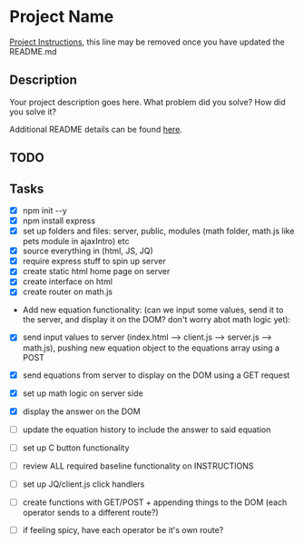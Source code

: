 # Project Name

[Project Instructions](./INSTRUCTIONS.md), this line may be removed once you have updated the README.md

## Description

Your project description goes here. What problem did you solve? How did you solve it?

Additional README details can be found [here](https://github.com/PrimeAcademy/readme-template/blob/master/README.md).

## TODO

Tasks
---

- [x] npm init --y
- [x] npm install express
- [x] set up folders and files: server, public, modules (math folder, math.js like pets module in ajaxIntro) etc
- [x] source everything in (html, JS, JQ)
- [x] require express stuff to spin up server
- [x] create static html home page on server
- [x] create interface on html
- [x] create router on math.js
- Add new equation functionality: (can we input some values, send it to the server, and display it on the DOM? don't worry abot math logic yet):
- [x] send input values to server (index.html --> client.js --> server.js --> math.js), pushing new equation object to the equations array using a POST
- [x] send equations from server to display on the DOM using a GET request
- [x] set up math logic on server side
- [x] display the answer on the DOM
- [ ] update the equation history to include the answer to said equation
- [ ] set up C button functionality
- [ ] review ALL required baseline functionality on INSTRUCTIONS

- [ ] set up JQ/client.js click handlers 
- [ ] create functions with GET/POST + appending things to the DOM (each operator sends to a different route?)
- [ ] if feeling spicy, have each operator be it's own route?


